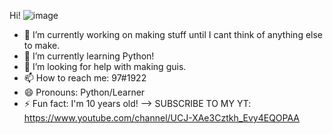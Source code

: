 Hi! ![image](https://user-images.githubusercontent.com/126921632/223014935-259d8ced-b8d9-40e5-8ece-efbd09979a90.png)


- 🔭 I’m currently working on making stuff until I cant think of anything else to make.
- 🌱 I’m currently learning Python!
- 🤔 I’m looking for help with making guis.
- 📫 How to reach me: 97#1922
- 😄 Pronouns: Python/Learner
- ⚡ Fun fact: I'm 10 years old!
--> SUBSCRIBE TO MY YT: https://www.youtube.com/channel/UCJ-XAe3Cztkh_Evy4EQOPAA
